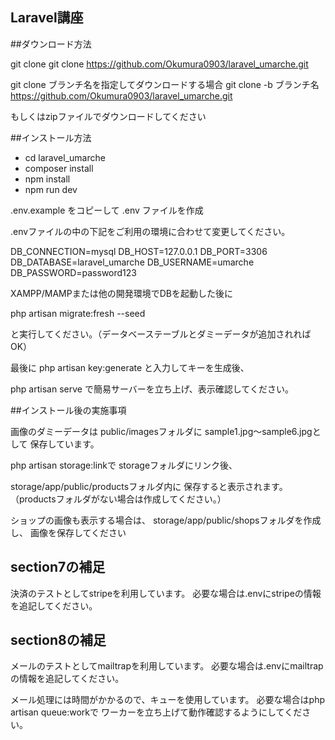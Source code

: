 ## Laravel講座

##ダウンロード方法

git clone
git clone https://github.com/Okumura0903/laravel_umarche.git

git clone ブランチ名を指定してダウンロードする場合
git clone -b ブランチ名 https://github.com/Okumura0903/laravel_umarche.git

もしくはzipファイルでダウンロードしてください

##インストール方法

- cd laravel_umarche
- composer install
- npm install
- npm run dev

.env.example をコピーして .env ファイルを作成

.envファイルの中の下記をご利用の環境に合わせて変更してください。

DB_CONNECTION=mysql
DB_HOST=127.0.0.1
DB_PORT=3306
DB_DATABASE=laravel_umarche
DB_USERNAME=umarche
DB_PASSWORD=password123

XAMPP/MAMPまたは他の開発環境でDBを起動した後に

php artisan migrate:fresh --seed

と実行してください。（データベーステーブルとダミーデータが追加されればOK）

最後に
php artisan key:generate
と入力してキーを生成後、

php artisan serve
で簡易サーバーを立ち上げ、表示確認してください。

##インストール後の実施事項

画像のダミーデータは
public/imagesフォルダに
sample1.jpg～sample6.jpgとして
保存しています。

php artisan storage:linkで
storageフォルダにリンク後、

storage/app/public/productsフォルダ内に
保存すると表示されます。
（productsフォルダがない場合は作成してください。）

ショップの画像も表示する場合は、
storage/app/public/shopsフォルダを作成し、
画像を保存してください

## section7の補足

決済のテストとしてstripeを利用しています。
必要な場合は.envにstripeの情報を追記してください。

## section8の補足

メールのテストとしてmailtrapを利用しています。
必要な場合は.envにmailtrapの情報を追記してください。

メール処理には時間がかかるので、キューを使用しています。
必要な場合はphp artisan queue:workで
ワーカーを立ち上げて動作確認するようにしてください。